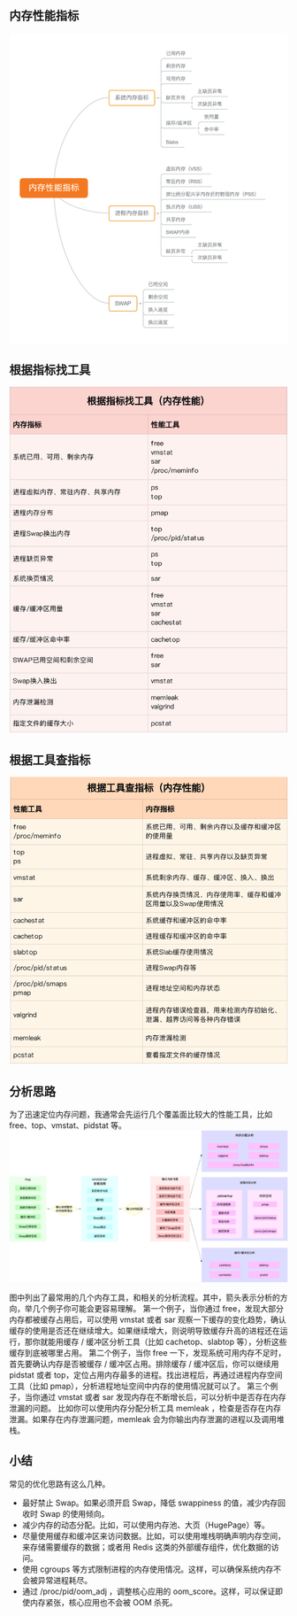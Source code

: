 ## 内存性能指标
![内存性能指标](./img/21-01.png)

## 根据指标找工具
![找工具](./img/21-02.png)

## 根据工具查指标
![查指标](./img/21-03.png)

## 分析思路
为了迅速定位内存问题，我通常会先运行几个覆盖面比较大的性能工具，比如 free、top、vmstat、pidstat 等。
![思路](./img/21-04.png)

图中列出了最常用的几个内存工具，和相关的分析流程。其中，箭头表示分析的方向，举几个例子你可能会更容易理解。
第一个例子，当你通过 free，发现大部分内存都被缓存占用后，可以使用 vmstat 或者 sar 观察一下缓存的变化趋势，确认缓存的使用是否还在继续增大。如果继续增大，则说明导致缓存升高的进程还在运行，那你就能用缓存 / 缓冲区分析工具（比如 cachetop、slabtop 等），分析这些缓存到底被哪里占用。
第二个例子，当你 free 一下，发现系统可用内存不足时，首先要确认内存是否被缓存 / 缓冲区占用。排除缓存 / 缓冲区后，你可以继续用 pidstat 或者 top，定位占用内存最多的进程。找出进程后，再通过进程内存空间工具（比如 pmap），分析进程地址空间中内存的使用情况就可以了。
第三个例子，当你通过 vmstat 或者 sar 发现内存在不断增长后，可以分析中是否存在内存泄漏的问题。
比如你可以使用内存分配分析工具 memleak ，检查是否存在内存泄漏。如果存在内存泄漏问题，memleak 会为你输出内存泄漏的进程以及调用堆栈。
## 小结
常见的优化思路有这么几种。
* 最好禁止 Swap。如果必须开启 Swap，降低 swappiness 的值，减少内存回收时 Swap 的使用倾向。
* 减少内存的动态分配。比如，可以使用内存池、大页（HugePage）等。
* 尽量使用缓存和缓冲区来访问数据。比如，可以使用堆栈明确声明内存空间，来存储需要缓存的数据；或者用 Redis 这类的外部缓存组件，优化数据的访问。
* 使用 cgroups 等方式限制进程的内存使用情况。这样，可以确保系统内存不会被异常进程耗尽。
* 通过 /proc/pid/oom_adj ，调整核心应用的 oom_score。这样，可以保证即使内存紧张，核心应用也不会被 OOM 杀死。
